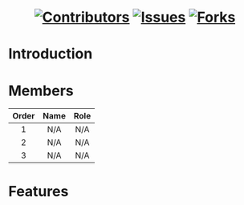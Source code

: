 ㅤ<h1 align="center">
  [![Contributors][contributors-shield]][contributors-url]
  [![Issues][issues-shield]][issues-url]
  [![Forks][forks-shield]][forks-url]


</h1> 

# Introduction


# Members

| Order |         Name          |                             Role                                         | 
|:-----:|:---------------------:|:------------------------------------------------------------------------:|
|   1   |       N/A     | N/A                                                                      | 
|   2   |     N/A       | N/A                                                                      |   
|   3   |   N/A | N/A                                                                      |       


# Features















[contributors-shield]: https://img.shields.io/github/contributors/qfc88/Twsn.svg?style=for-the-badge
[contributors-url]: https://github.com/qfc88/Twsn/graphs/contributors
[issues-shield]: https://img.shields.io/github/issues/qfc88/Twsn.svg?style=for-the-badge
[issues-url]: https://github.com/qfc88/Twsn/issues
[forks-shield]: https://img.shields.io/github/forks/qfc88/Twsn.svg?style=for-the-badge
[forks-url]: https://github.com/qfc88/Twsn/network/members
[stars-shield]: https://img.shields.io/github/stars/qfc88/Twsn.svg?style=for-the-badge
[stars-url]: https://github.com/qfc88/Twsn/stargazers

